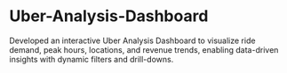 # Uber-Analysis-Dashboard
Developed an interactive Uber Analysis Dashboard to visualize ride demand, peak hours, locations, and revenue trends, enabling data-driven insights with dynamic filters and drill-downs.
